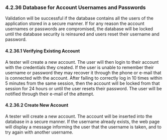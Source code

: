 ### 4.2.36 Database for Account Usernames and Passwords

Validation will be successful if the database contains all the users of the application stored in a secure manner. If for any reason the account usernames or passwords are compromised, the database will be locked until the database security is reinsured and users reset their username and password.

#### 4.2.36.1 Verifying Existing Account

A tester will create a new account. The user will then login to their account with the credentials they created. If the user is unable to remember their username or password they may recover it through the phone or e-mail that is connected with the account. After failing to correctly log in 10 times within 5 minutes from the same session, then the account will be locked from that session for 24 hours or until the user resets their password. The user will be notified through their e-mail of the attempt.

#### 4.2.36.2 Create New Account

A tester will create a new account. The account will be inserted into the database in a secure manner. If the username already exists, the web page will display a message informing the user that the username is taken, and to try again with another username.

